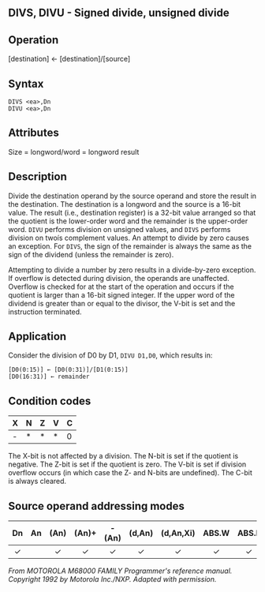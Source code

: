 ## DIVS, DIVU - Signed divide, unsigned divide

## Operation
[destination] ← [destination]/[source]

## Syntax
```assembly
DIVS <ea>,Dn
DIVU <ea>,Dn
```

## Attributes
Size = longword/word = longword result

## Description
Divide the destination operand by the source operand and store
the result in the destination. The destination is a longword and
the source is a 16-bit value. The result (i.e., destination register) is
a 32-bit value arranged so that the quotient is the lower-order
word and the remainder is the upper-order word. `DIVU` performs
division on unsigned values, and `DIVS` performs division on twoís
complement values. An attempt to divide by zero causes an
exception. For `DIVS`, the sign of the remainder is always the same
as the sign of the dividend (unless the remainder is zero).

Attempting to divide a number by zero results in a divide-by-zero
exception. If overflow is detected during division, the operands
are unaffected. Overflow is checked for at the start of the operation and occurs if the quotient is larger than a 16-bit signed integer. If the upper word of the dividend is greater than or equal to
the divisor, the V-bit is set and the instruction terminated.

## Application
Consider the division of D0 by D1, `DIVU D1,D0`, which results in:

```
[D0(0:15)] ← [D0(0:31)]/[D1(0:15)]
[D0(16:31)] ← remainder
```

## Condition codes
|X|N|Z|V|C|
|--|--|--|--|--|
|-|*|*|*|0|

The X-bit is not affected by a division. The N-bit is set if the
quotient is negative. The Z-bit is set if the quotient is zero. The V-bit is set if division overflow occurs (in which case the Z- and N-bits are undefined). The C-bit is always cleared.

## Source operand addressing modes
|Dn|An|(An)|(An)+|-(An)|(d,An)|(d,An,Xi)|ABS.W|ABS.L|(d,PC)|(d,PC,Xn)|imm|
|:-:|:-:|:-:|:-:|:-:|:-:|:-:|:-:|:-:|:-:|:-:|:-:|
|✓||✓|✓|✓|✓|✓|✓|✓|✓|✓|✓|

*From MOTOROLA M68000 FAMILY Programmer's reference manual. Copyright 1992 by Motorola Inc./NXP. Adapted with permission.*